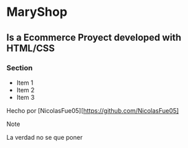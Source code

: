 # MaryShop

## Is a Ecommerce Proyect developed with HTML/CSS

### Section 
- Item 1
- Item 2
- Item 3

Hecho por [NicolasFue05][https://github.com/NicolasFue05]

> [!NOTE]
> La verdad no se que poner
